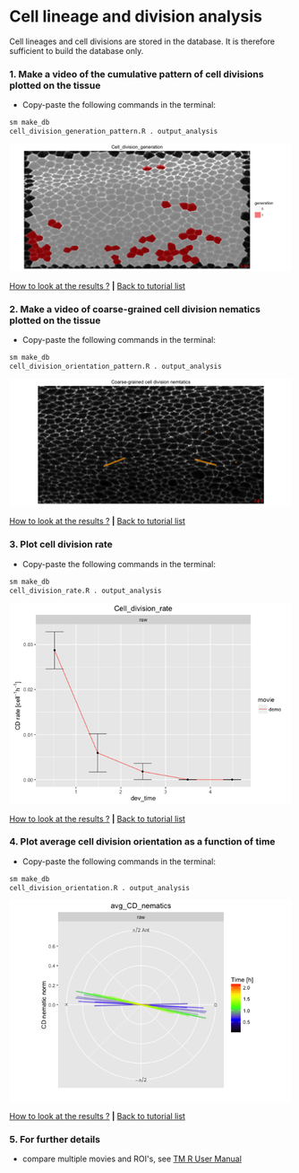 
# Cell lineage and division analysis

Cell lineages and cell divisions are stored in the database. It is therefore sufficient to build the database only.


### 1. Make a video of the cumulative pattern of cell divisions plotted on the tissue

* Copy-paste the following commands in the terminal:

```
sm make_db 
cell_division_generation_pattern.R . output_analysis
```

![](cell_lineage_and_divisions_files/figure-html/cumulative_cell_division_pattern-1.png)

[How to look at the results ?](../tm_qs_example_data.md#4-look-at-the-results) **|** 
[Back to tutorial list](../tm_qs_example_data.md#3-select-the-analysis-you-are-interested-in)

### 2. Make a video of coarse-grained cell division nematics plotted on the tissue

* Copy-paste the following commands in the terminal:

```
sm make_db 
cell_division_orientation_pattern.R . output_analysis
```

![](cell_lineage_and_divisions_files/figure-html/cell_division_nematic_pattern-1.png)

[How to look at the results ?](../tm_qs_example_data.md#4-look-at-the-results) **|** 
[Back to tutorial list](../tm_qs_example_data.md#3-select-the-analysis-you-are-interested-in)


### 3. Plot cell division rate
* Copy-paste the following commands in the terminal:

```
sm make_db 
cell_division_rate.R . output_analysis
```

![](cell_lineage_and_divisions_files/figure-html/cell_division_rate-1.png)

[How to look at the results ?](../tm_qs_example_data.md#4-look-at-the-results) **|** 
[Back to tutorial list](../tm_qs_example_data.md#3-select-the-analysis-you-are-interested-in)

### 4. Plot average cell division orientation as a function of time
* Copy-paste the following commands in the terminal:

```
sm make_db 
cell_division_orientation.R . output_analysis
```

![](cell_lineage_and_divisions_files/figure-html/cell_division_orientation-1.png)

[How to look at the results ?](../tm_qs_example_data.md#4-look-at-the-results) **|** 
[Back to tutorial list](../tm_qs_example_data.md#3-select-the-analysis-you-are-interested-in)

### 5. For further details

* compare multiple movies and ROI's, see [TM R User Manual](https://mpicbg-scicomp.github.io/tissue_miner/tm_tutorial/R-tutorial.html#comparing-averaged-quantities-between-movies-and-rois)
